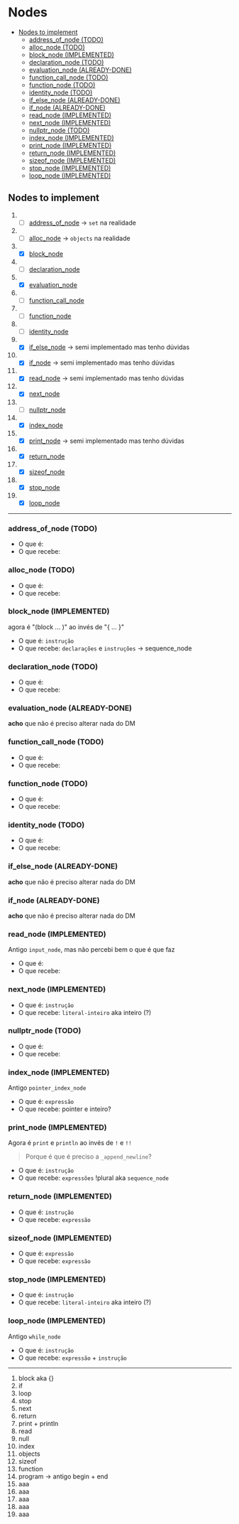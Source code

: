 # Nodes <!-- omit in toc -->
- [Nodes to implement](#nodes-to-implement)
  - [address\_of\_node (TODO)](#address_of_node-todo)
  - [alloc\_node (TODO)](#alloc_node-todo)
  - [block\_node (IMPLEMENTED)](#block_node-implemented)
  - [declaration\_node (TODO)](#declaration_node-todo)
  - [evaluation\_node (ALREADY-DONE)](#evaluation_node-already-done)
  - [function\_call\_node (TODO)](#function_call_node-todo)
  - [function\_node (TODO)](#function_node-todo)
  - [identity\_node (TODO)](#identity_node-todo)
  - [if\_else\_node (ALREADY-DONE)](#if_else_node-already-done)
  - [if\_node (ALREADY-DONE)](#if_node-already-done)
  - [read\_node (IMPLEMENTED)](#read_node-implemented)
  - [next\_node (IMPLEMENTED)](#next_node-implemented)
  - [nullptr\_node (TODO)](#nullptr_node-todo)
  - [index\_node (IMPLEMENTED)](#index_node-implemented)
  - [print\_node (IMPLEMENTED)](#print_node-implemented)
  - [return\_node (IMPLEMENTED)](#return_node-implemented)
  - [sizeof\_node (IMPLEMENTED)](#sizeof_node-implemented)
  - [stop\_node (IMPLEMENTED)](#stop_node-implemented)
  - [loop\_node (IMPLEMENTED)](#loop_node-implemented)

## Nodes to implement

1. - [ ] [address_of_node](#address_of_node-todo) -> `set` na realidade
2. - [ ] [alloc_node](#alloc_node-todo) -> `objects` na realidade
3. - [X] [block_node](#block_node-implemented)
4. - [ ] [declaration_node](#declaration_node-todo)
5. - [X] [evaluation_node](#evaluation_node-already-done)
6. - [ ] [function_call_node](#function_call_node-todo)
7. - [ ] [function_node](#function_node-todo)
8. - [ ] [identity_node](#identity_node-todo)
9. - [X] [if_else_node](#if_else_node-already-done) -> semi implementado mas tenho dúvidas
10. - [X] [if_node](#if_node-already-done) -> semi implementado mas tenho dúvidas
11. - [X] [read_node](#read_node-implemented) -> semi implementado mas tenho dúvidas
12. - [X] [next_node](#next_node-implemented)
13. - [ ] [nullptr_node](#nullptr_node-todo)
14. - [X] [index_node](#index_node-implemented)
15. - [X] [print_node](#print_node-implemented) -> semi implementado mas tenho dúvidas
16. - [X] [return_node](#return_node-implemented)
17. - [X] [sizeof_node](#sizeof_node-implemented)
18. - [X] [stop_node](#stop_node-implemented)
19. - [X] [loop_node](#loop_node-implemented)

---

### address_of_node (TODO)

- O que é: 
- O que recebe: 


### alloc_node (TODO)

- O que é: 
- O que recebe: 


### block_node (IMPLEMENTED)

agora é "(block ... )" ao invés de "{ ... }"

- O que é: `instrução`
- O que recebe: `declarações` e `instruções` -> sequence_node


### declaration_node (TODO)

- O que é: 
- O que recebe: 


### evaluation_node (ALREADY-DONE)

**acho** que não é preciso alterar nada do DM

### function_call_node (TODO)

- O que é: 
- O que recebe: 


### function_node (TODO)

- O que é: 
- O que recebe: 


### identity_node (TODO)

- O que é: 
- O que recebe: 


### if_else_node (ALREADY-DONE)

**acho** que não é preciso alterar nada do DM

### if_node (ALREADY-DONE)

**acho** que não é preciso alterar nada do DM

### read_node (IMPLEMENTED)

Antigo `input_node`, mas não percebi bem o que é que faz

- O que é: 
- O que recebe: 


### next_node (IMPLEMENTED)

- O que é: `instrução`
- O que recebe: `literal-inteiro` aka inteiro (?)


### nullptr_node (TODO)

- O que é: 
- O que recebe: 


### index_node (IMPLEMENTED)

Antigo `pointer_index_node`

- O que é: `expressão`
- O que recebe: pointer e inteiro?


### print_node (IMPLEMENTED)

Agora é `print` e `println` ao invés de `!` e `!!`

> Porque é que é preciso a `_append_newline`?

- O que é: `instrução`
- O que recebe: `expressões` !plural aka `sequence_node`


### return_node (IMPLEMENTED)

- O que é: `instrução`
- O que recebe: `expressão`


### sizeof_node (IMPLEMENTED)

- O que é: `expressão`
- O que recebe: `expressão`


### stop_node (IMPLEMENTED)

- O que é: `instrução`
- O que recebe: `literal-inteiro` aka inteiro (?)

### loop_node (IMPLEMENTED)

Antigo `while_node`

- O que é: `instrução`
- O que recebe: `expressão` + `instrução`

---

1.  block aka {}
2.  if
3.  loop
4.  stop
5.  next
6.  return
7.  print + println
8.  read
9.  null
10. index
11. objects
12. sizeof
13. function
14. program -> antigo begin + end
15. aaa
16. aaa
17. aaa
18. aaa
19. aaa
